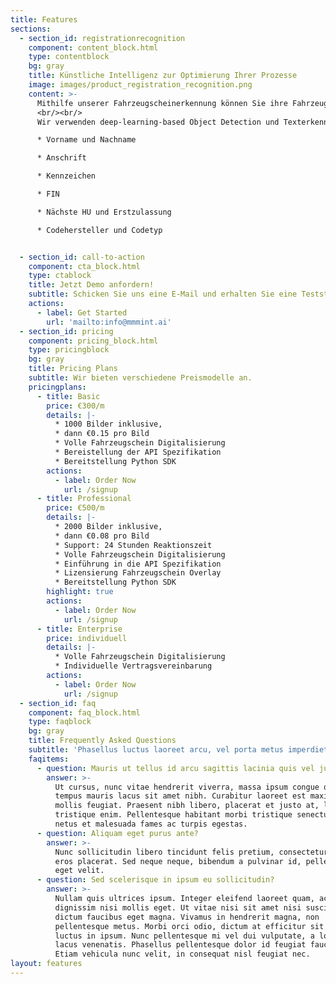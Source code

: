 ```yaml
---
title: Features
sections:
  - section_id: registrationrecognition
    component: content_block.html
    type: contentblock
    bg: gray
    title: Künstliche Intelligenz zur Optimierung Ihrer Prozesse
    image: images/product_registration_recognition.png
    content: >-
      Mithilfe unserer Fahrzeugscheinerkennung können Sie ihre Fahrzeugscheine automatisiert auslesen. 
      <br/><br/>
      Wir verwenden deep-learning-based Object Detection und Texterkennung um die Fahrzeugscheine zu verarbeiten. Um eine sehr hohe Genauigkeit zu erreichen, wurde unsere Künstliche Intelligenz mit mehreren Tausend Bildern angelernt. Folgende Postitionen kann unsere Künstliche Intelligenz automatisiert extrahieren:

      * Vorname und Nachname

      * Anschrift

      * Kennzeichen

      * FIN

      * Nächste HU und Erstzulassung

      * Codehersteller und Codetyp


  - section_id: call-to-action
    component: cta_block.html
    type: ctablock
    title: Jetzt Demo anfordern!
    subtitle: Schicken Sie uns eine E-Mail und erhalten Sie eine Teststellung zu unserer Fahrzeugschein Erkennung.
    actions:
      - label: Get Started
        url: 'mailto:info@mmmint.ai'
  - section_id: pricing
    component: pricing_block.html
    type: pricingblock
    bg: gray
    title: Pricing Plans
    subtitle: Wir bieten verschiedene Preismodelle an. 
    pricingplans:
      - title: Basic
        price: €300/m
        details: |-
          * 1000 Bilder inklusive,
          * dann €0.15 pro Bild
          * Volle Fahrzeugschein Digitalisierung
          * Bereistellung der API Spezifikation
          * Bereitstellung Python SDK
        actions:
          - label: Order Now
            url: /signup
      - title: Professional
        price: €500/m
        details: |-
          * 2000 Bilder inklusive,
          * dann €0.08 pro Bild
          * Support: 24 Stunden Reaktionszeit
          * Volle Fahrzeugschein Digitalisierung
          * Einführung in die API Spezifikation
          * Lizensierung Fahrzeugschein Overlay
          * Bereitstellung Python SDK
        highlight: true
        actions:
          - label: Order Now
            url: /signup
      - title: Enterprise
        price: individuell
        details: |-
          * Volle Fahrzeugschein Digitalisierung
          * Individuelle Vertragsvereinbarung
        actions:
          - label: Order Now
            url: /signup
  - section_id: faq
    component: faq_block.html
    type: faqblock
    bg: gray
    title: Frequently Asked Questions
    subtitle: 'Phasellus luctus laoreet arcu, vel porta metus imperdiet sit amet.'
    faqitems:
      - question: Mauris ut tellus id arcu sagittis lacinia quis vel justo?
        answer: >-
          Ut cursus, nunc vitae hendrerit viverra, massa ipsum congue quam, sed
          tempus mauris lacus sit amet nibh. Curabitur laoreet est maximus
          mollis feugiat. Praesent nibh libero, placerat et justo at, luctus
          tristique enim. Pellentesque habitant morbi tristique senectus et
          netus et malesuada fames ac turpis egestas.
      - question: Aliquam eget purus ante?
        answer: >-
          Nunc sollicitudin libero tincidunt felis pretium, consectetur aliquam
          eros placerat. Sed neque neque, bibendum a pulvinar id, pellentesque
          eget velit. 
      - question: Sed scelerisque in ipsum eu sollicitudin?
        answer: >-
          Nullam quis ultrices ipsum. Integer eleifend laoreet quam, ac
          dignissim nisi mollis eget. Ut vitae nisi sit amet nisi suscipit
          dictum faucibus eget magna. Vivamus in hendrerit magna, non
          pellentesque metus. Morbi orci odio, dictum at efficitur sit amet,
          luctus in ipsum. Nunc pellentesque mi vel dui vulputate, a lobortis
          lacus venenatis. Phasellus pellentesque dolor id feugiat faucibus.
          Etiam vehicula nunc velit, in consequat nisl feugiat nec.
layout: features
---
```

